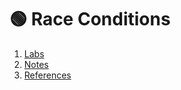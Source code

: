 # 🟢 Race Conditions
1. [Labs](contents/labs.md)             
2. [Notes](contents/notes.md)           
3. [References](contents/references.md)  